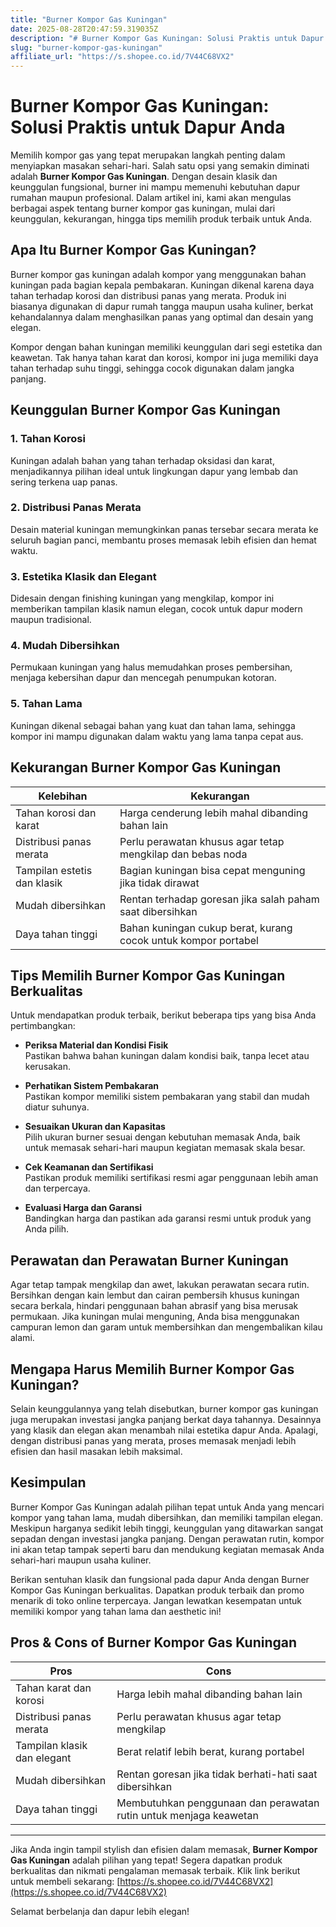 ```yaml
---
title: "Burner Kompor Gas Kuningan"
date: 2025-08-28T20:47:59.319035Z
description: "# Burner Kompor Gas Kuningan: Solusi Praktis untuk Dapur Anda..."
slug: "burner-kompor-gas-kuningan"
affiliate_url: "https://s.shopee.co.id/7V44C68VX2"
---
```

# Burner Kompor Gas Kuningan: Solusi Praktis untuk Dapur Anda

Memilih kompor gas yang tepat merupakan langkah penting dalam menyiapkan masakan sehari-hari. Salah satu opsi yang semakin diminati adalah **Burner Kompor Gas Kuningan**. Dengan desain klasik dan keunggulan fungsional, burner ini mampu memenuhi kebutuhan dapur rumahan maupun profesional. Dalam artikel ini, kami akan mengulas berbagai aspek tentang burner kompor gas kuningan, mulai dari keunggulan, kekurangan, hingga tips memilih produk terbaik untuk Anda.

## Apa Itu Burner Kompor Gas Kuningan?

Burner kompor gas kuningan adalah kompor yang menggunakan bahan kuningan pada bagian kepala pembakaran. Kuningan dikenal karena daya tahan terhadap korosi dan distribusi panas yang merata. Produk ini biasanya digunakan di dapur rumah tangga maupun usaha kuliner, berkat kehandalannya dalam menghasilkan panas yang optimal dan desain yang elegan.

Kompor dengan bahan kuningan memiliki keunggulan dari segi estetika dan keawetan. Tak hanya tahan karat dan korosi, kompor ini juga memiliki daya tahan terhadap suhu tinggi, sehingga cocok digunakan dalam jangka panjang.

## Keunggulan Burner Kompor Gas Kuningan

### 1. Tahan Korosi
Kuningan adalah bahan yang tahan terhadap oksidasi dan karat, menjadikannya pilihan ideal untuk lingkungan dapur yang lembab dan sering terkena uap panas.

### 2. Distribusi Panas Merata
Desain material kuningan memungkinkan panas tersebar secara merata ke seluruh bagian panci, membantu proses memasak lebih efisien dan hemat waktu.

### 3. Estetika Klasik dan Elegant
Didesain dengan finishing kuningan yang mengkilap, kompor ini memberikan tampilan klasik namun elegan, cocok untuk dapur modern maupun tradisional.

### 4. Mudah Dibersihkan
Permukaan kuningan yang halus memudahkan proses pembersihan, menjaga kebersihan dapur dan mencegah penumpukan kotoran.

### 5. Tahan Lama
Kuningan dikenal sebagai bahan yang kuat dan tahan lama, sehingga kompor ini mampu digunakan dalam waktu yang lama tanpa cepat aus.

## Kekurangan Burner Kompor Gas Kuningan

| Kelebihan                           | Kekurangan                                              |
|-------------------------------------|---------------------------------------------------------|
| Tahan korosi dan karat             | Harga cenderung lebih mahal dibanding bahan lain       |
| Distribusi panas merata            | Perlu perawatan khusus agar tetap mengkilap dan bebas noda |
| Tampilan estetis dan klasik       | Bagian kuningan bisa cepat menguning jika tidak dirawat |
| Mudah dibersihkan                  | Rentan terhadap goresan jika salah paham saat dibersihkan |
| Daya tahan tinggi                  | Bahan kuningan cukup berat, kurang cocok untuk kompor portabel |

## Tips Memilih Burner Kompor Gas Kuningan Berkualitas

Untuk mendapatkan produk terbaik, berikut beberapa tips yang bisa Anda pertimbangkan:

- **Periksa Material dan Kondisi Fisik**  
Pastikan bahwa bahan kuningan dalam kondisi baik, tanpa lecet atau kerusakan.

- **Perhatikan Sistem Pembakaran**  
Pastikan kompor memiliki sistem pembakaran yang stabil dan mudah diatur suhunya.

- **Sesuaikan Ukuran dan Kapasitas**  
Pilih ukuran burner sesuai dengan kebutuhan memasak Anda, baik untuk memasak sehari-hari maupun kegiatan memasak skala besar.

- **Cek Keamanan dan Sertifikasi**  
Pastikan produk memiliki sertifikasi resmi agar penggunaan lebih aman dan terpercaya.

- **Evaluasi Harga dan Garansi**  
Bandingkan harga dan pastikan ada garansi resmi untuk produk yang Anda pilih.

## Perawatan dan Perawatan Burner Kuningan

Agar tetap tampak mengkilap dan awet, lakukan perawatan secara rutin. Bersihkan dengan kain lembut dan cairan pembersih khusus kuningan secara berkala, hindari penggunaan bahan abrasif yang bisa merusak permukaan. Jika kuningan mulai menguning, Anda bisa menggunakan campuran lemon dan garam untuk membersihkan dan mengembalikan kilau alami.

## Mengapa Harus Memilih Burner Kompor Gas Kuningan?

Selain keunggulannya yang telah disebutkan, burner kompor gas kuningan juga merupakan investasi jangka panjang berkat daya tahannya. Desainnya yang klasik dan elegan akan menambah nilai estetika dapur Anda. Apalagi, dengan distribusi panas yang merata, proses memasak menjadi lebih efisien dan hasil masakan lebih maksimal.

## Kesimpulan

Burner Kompor Gas Kuningan adalah pilihan tepat untuk Anda yang mencari kompor yang tahan lama, mudah dibersihkan, dan memiliki tampilan elegan. Meskipun harganya sedikit lebih tinggi, keunggulan yang ditawarkan sangat sepadan dengan investasi jangka panjang. Dengan perawatan rutin, kompor ini akan tetap tampak seperti baru dan mendukung kegiatan memasak Anda sehari-hari maupun usaha kuliner.

Berikan sentuhan klasik dan fungsional pada dapur Anda dengan Burner Kompor Gas Kuningan berkualitas. Dapatkan produk terbaik dan promo menarik di toko online terpercaya. Jangan lewatkan kesempatan untuk memiliki kompor yang tahan lama dan aesthetic ini!

## Pros & Cons of Burner Kompor Gas Kuningan

| **Pros**                                  | **Cons**                                                             |
|--------------------------------------------|----------------------------------------------------------------------|
| Tahan karat dan korosi                   | Harga lebih mahal dibanding bahan lain                           |
| Distribusi panas merata                  | Perlu perawatan khusus agar tetap mengkilap                     |
| Tampilan klasik dan elegant             | Berat relatif lebih berat, kurang portabel                   |
| Mudah dibersihkan                         | Rentan goresan jika tidak berhati-hati saat dibersihkan       |
| Daya tahan tinggi                        | Membutuhkan penggunaan dan perawatan rutin untuk menjaga keawetan |

---

Jika Anda ingin tampil stylish dan efisien dalam memasak, **Burner Kompor Gas Kuningan** adalah pilihan yang tepat! Segera dapatkan produk berkualitas dan nikmati pengalaman memasak terbaik. Klik link berikut untuk membeli sekarang: [https://s.shopee.co.id/7V44C68VX2](https://s.shopee.co.id/7V44C68VX2)

Selamat berbelanja dan dapur lebih elegan!
